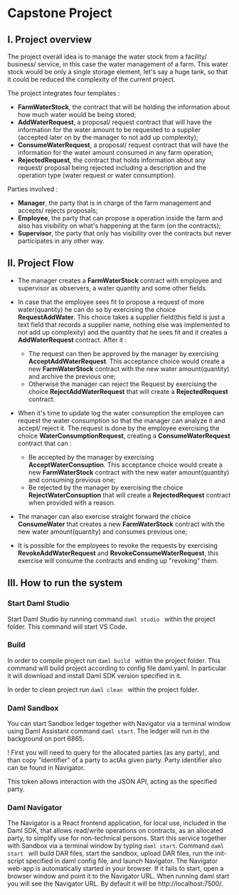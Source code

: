 # Capstone Project

## I. Project overview
The project overall idea is to manage the water stock from a facility/ business/ service, in this case the water management of a farm.
This water stock would be only a single storage element, let's say a huge tank, so that it could be reduced the complexity of the current project.

The project integrates four templates : 
- **FarmWaterStock**, the contract that will be holding the information about how much water would be being stored;
- **AddWaterRequest**, a proposal/ request contract that will have the information for the water amount to be requested to a supplier (accepted later on by the manager to not add up complexity);
- **ConsumeWaterRequest**, a proposal/ request contract that will have the information for the water amount consumed in any farm operation;
- **RejectedRequest**, the contract that holds information about any request/ proposal being rejected including a description and the operation type (water request or water consumption).

Parties involved : 
- **Manager**, the party that is in charge of the farm management and accepts/ rejects proposals;
- **Employee**, the party that can propose a operation inside the farm and also has visibility on what's happening at the farm (on the contracts);
- **Supervisor**, the party that only has visibility over the contracts but never participates in any other way.


## II. Project Flow
- The manager creates a **FarmWaterStock** contract with employee and supervisor as observers, a water quantity and some other fields.

- In case that the employee sees fit to propose a request of more water(quantity) he can do so by exercising the choice **RequestAddWater**. This choice takes a supplier field(this field is just a text field that records a supplier name, nothing else was implemented to not add up complexity) and the quantity that he sees fit and it creates a **AddWaterRequest** contract. After it :
    - The request can then be approved by the manager by exercising **AcceptAddWaterRequest**. This acceptance choice would create a new **FarmWaterStock** contract with the new water amount(quantity) and archive the previous one;
    - Otherwise the manager can reject the Request by exercising the choice **RejectAddWaterRequest** that will create a **RejectedRequest** contract.

- When it's time to update log the water consumption the employee can request the water consumption so that the manager can analyze it and accept/ reject it. The request is done by the employee exercising the choice **WaterConsumptionRequest**, creating a **ConsumeWaterRequest** contract that can : 
    - Be accepted by the manager by exercising **AcceptWaterConsuption**. This acceptance choice would create a new **FarmWaterStock** contract with the new water amount(quantity) and consuming previous one;
    - Be rejected by the manager by exercising the choice **RejectWaterConsuption** that will create a **RejectedRequest** contract when provided with a reason.

- The manager can also exercise straight forward the choice **ConsumeWater** that creates a new **FarmWaterStock** contract with the new water amount(quantity) and consumes previous one;

- It is possible for the employees to revoke the requests by exercising **RevokeAddWaterRequest** and **RevokeConsumeWaterRequest**, this exercise will consume the contracts and ending up "revoking" them.


## III. How to run the system

### Start Daml Studio
Start Daml Studio by running command `daml studio ` within the project folder. This command will start VS Code.

### Build
In order to compile project run `daml build ` within the project folder. This command will build project according to config file daml.yaml. In particular it will download and install Daml SDK version specified in it.

In order to clean project run `daml clean ` within the project folder.

### Daml Sandbox
You can start Sandbox ledger together with Navigator via a terminal window using Daml Assistant command `daml start`. The ledger will run in the background on port 6865.

! First you will need to query for the allocated parties (as any party), and than copy "identifier" of a party to actAs given party. 
Party identifier also can be found in Navigator.

This token allows interaction with the JSON API, acting as the specified party.

### Daml Navigator
The Navigator is a React frontend application, for local use, included in the Daml SDK, that allows read/write operations on contracts, as an allocated party, to simplify use for non-technical persons.
Start this service together with Sandbox via a terminal window by typing `daml start`.
Command `daml start ` will build DAR files, start the sandbox, upload DAR files, run the init-script specified in daml config file, and launch Navigator. 
The Navigator web-app is automatically started in your browser. If it fails to start, open a browser window and point it to the Navigator URL.
When running daml start you will see the Navigator URL. By default it will be http://localhost:7500/.
